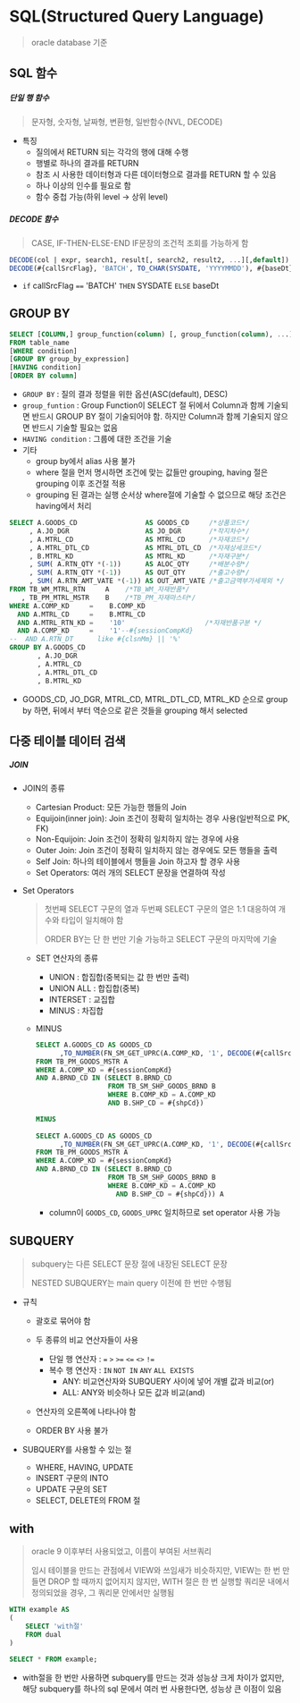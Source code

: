 # SQL(Structured Query Language)

> oracle database 기준



## SQL 함수

##### 단일 행 함수

> 문자형, 숫자형, 날짜형, 변환형, 일반함수(NVL, DECODE)

- 특징
  - 질의에서 RETURN 되는 각각의 행에 대해 수행
  - 행별로 하나의 결과를 RETURN
  - 참조 시 사용한 데이터형과 다른 데이터형으로 결과를 RETURN 할 수 있음
  - 하나 이상의 인수를 필요로 함
  - 함수 중첩 가능(하위 level -> 상위 level)



##### DECODE 함수

> CASE, IF-THEN-ELSE-END IF문장의 조건적 조회를 가능하게 함

```sql
DECODE(col | expr, search1, result[, search2, result2, ...][,default])
DECODE(#{callSrcFlag}, 'BATCH', TO_CHAR(SYSDATE, 'YYYYMMDD'), #{baseDt})
```

- `if` callSrcFlag `==` 'BATCH' `THEN` SYSDATE `ELSE` baseDt



##  GROUP BY

```sql
SELECT [COLUMN,] group_function(column) [, group_function(column), ...]
FROM table_name
[WHERE condition]
[GROUP BY group_by_expression]
[HAVING condition]
[ORDER BY column]
```

- `GROUP BY` : 질의 결과 정렬을 위한 옵션(ASC(default), DESC)
- `group_funtion` : Group Function이 SELECT 절 뒤에서 Column과 함께 기술되면 반드시 GROUP BY 절이 기술되어야 함. 하지만 Column과 함께 기술되지 않으면 반드시 기술할 필요는 없음
- `HAVING condition` : 그룹에 대한 조건을 기술
- 기타
  - group by에서 alias 사용 불가
  - where 절을 먼저 명시하면 조건에 맞는 값들만 grouping, having 절은 grouping 이후 조건절 적용
  - grouping 된 결과는 실행 순서상 where절에 기술할 수 없으므로 해당 조건은 having에서 처리

```sql
SELECT A.GOODS_CD                 AS GOODS_CD     /*상품코드*/
	 , A.JO_DGR                   AS JO_DGR       /*작지차수*/
	 , A.MTRL_CD                  AS MTRL_CD      /*자재코드*/
	 , A.MTRL_DTL_CD              AS MTRL_DTL_CD  /*자재상세코드*/
	 , B.MTRL_KD                  AS MTRL_KD      /*자재구분*/
	 , SUM( A.RTN_QTY *(-1))      AS ALOC_QTY     /*배분수량*/
	 , SUM( A.RTN_QTY *(-1))      AS OUT_QTY      /*출고수량*/
	 , SUM( A.RTN_AMT_VATE *(-1)) AS OUT_AMT_VATE /*출고금액부가세제외 */
FROM TB_WM_MTRL_RTN     A    /*TB_WM_자재반품*/
   , TB_PM_MTRL_MSTR    B    /*TB_PM_자재마스터*/
WHERE A.COMP_KD     =    B.COMP_KD
  AND A.MTRL_CD     =    B.MTRL_CD
  AND A.MTRL_RTN_KD =    '10'                    /*자재반품구분 */
  AND A.COMP_KD     =    '1'--#{sessionCompKd}
--  AND A.RTN_DT      like #{clsnMm} || '%'
GROUP BY A.GOODS_CD
       , A.JO_DGR
       , A.MTRL_CD
       , A.MTRL_DTL_CD
       , B.MTRL_KD
```

- GOODS_CD, JO_DGR, MTRL_CD, MTRL_DTL_CD, MTRL_KD 순으로 group by 하면, 뒤에서 부터 역순으로 같은 것들을 grouping 해서 selected



## 다중 테이블 데이터 검색

##### JOIN

- JOIN의 종류
  - Cartesian Product: 모든 가능한 행들의 Join
  - Equijoin(inner join): Join 조건이 정확히 일치하는 경우 사용(일반적으로 PK, FK)
  - Non-Equijoin: Join 조건이 정확히 일치하지 않는 경우에 사용
  - Outer Join: Join 조건이 정확히 일치하지 않는 경우에도 모든 행들을 출력
  - Self Join: 하나의 테이블에서 행들을 Join 하고자 할 경우 사용
  - Set Operators: 여러 개의 SELECT 문장을 연결하여 작성

- Set Operators

  > 첫번째 SELECT 구문의 열과 두번째 SELECT 구문의 열은 1:1 대응하여 개수와 타입이 일치해야 함
  >
  > ORDER BY는 단 한 번만 기술 가능하고 SELECT 구문의 마지막에 기술

  - SET 연산자의 종류

    - UNION : 합집합(중복되는 값 한 번만 출력)
    - UNION ALL : 합집합(중복)
    - INTERSET : 교집합
    - MINUS : 차집합

  - MINUS

    ```sql
    SELECT A.GOODS_CD AS GOODS_CD
          ,TO_NUMBER(FN_SM_GET_UPRC(A.COMP_KD, '1', DECODE(#{callSrcFlag}, 'BATCH', TO_CHAR(SYSDATE, 'YYYYMMDD'), #{baseDt}), '*', A.GOODS_CD, 'S')) AS GOODS_UPRC
    FROM TB_PM_GOODS_MSTR A
    WHERE A.COMP_KD = #{sessionCompKd}
    AND A.BRND_CD IN (SELECT B.BRND_CD
                      FROM TB_SM_SHP_GOODS_BRND B
                      WHERE B.COMP_KD = A.COMP_KD
                      AND B.SHP_CD = #{shpCd})
    
    MINUS
                    
    SELECT A.GOODS_CD AS GOODS_CD
          ,TO_NUMBER(FN_SM_GET_UPRC(A.COMP_KD, '1', DECODE(#{callSrcFlag}, 'BATCH', TO_CHAR(SYSDATE -1, 'YYYYMMDD'), TO_CHAR(TO_DATE(#{baseDt}, 'YYYYMMDD') -1, 'YYYYMMDD')), '*', A.GOODS_CD, 'S')) AS GOODS_UPRC
    FROM TB_PM_GOODS_MSTR A
    WHERE A.COMP_KD = #{sessionCompKd}
    AND A.BRND_CD IN (SELECT B.BRND_CD
                      FROM TB_SM_SHP_GOODS_BRND B
                      WHERE B.COMP_KD = A.COMP_KD
                        AND B.SHP_CD = #{shpCd})) A
    ```

    - column이 `GOODS_CD`, `GOODS_UPRC` 일치하므로 set operator 사용 가능



## SUBQUERY

> subquery는 다른 SELECT 문장 절에 내장된 SELECT 문장
>
> NESTED SUBQUERY는 main query 이전에 한 번만 수행됨

- 규칙

  - 괄호로 묶어야 함
  - 두 종류의 비교 연산자들이 사용
    - 단일 행 연산자 : `=` `>` `>=` `<=` `<>` `!=`
    - 복수 행 연산자 : `IN` `NOT IN` `ANY` `ALL EXISTS`
      - ANY: 비교연산자와 SUBQUERY 사이에 넣어 개별 값과 비교(or)
      - ALL: ANY와 비슷하나 모든 값과 비교(and)

  - 연산자의 오른쪽에 나타나야 함
  - ORDER BY 사용 불가
- SUBQUERY를 사용할 수 있는 절
  - WHERE, HAVING, UPDATE
  - INSERT 구문의 INTO
  - UPDATE 구문의 SET
  - SELECT, DELETE의 FROM 절



## with

> oracle 9 이후부터 사용되었고, 이름이 부여된 서브쿼리
>
> 임시 테이블을 만드는 관점에서 VIEW와 쓰임새가 비슷하지만, VIEW는 한 번 만들면 DROP 할 때까지 없어지지 않지만, WITH 절은 한 번 실행할 쿼리문 내에서 정의되었을 경우, 그 쿼리문 안에서만 실행됨

```sql
WITH example AS
(
	SELECT 'with절'
	FROM dual
)

SELECT * FROM example;
```

- with절을 한 번만 사용하면 subquery를 만드는 것과 성능상 크게 차이가 없지만, 해당 subquery를 하나의 sql 문에서 여러 번 사용한다면, 성능상 큰 이점이 있음